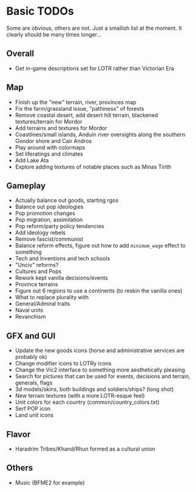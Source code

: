 # Basic TODOs
Some are obvious, others are not. Just a smallish list at the moment. It clearly should be many times longer...

## Overall
 - Get in-game descriptions set for LOTR rather than Victorian Era
 
## Map
 - Finish up the "new" terrain, river, provinces map
 - Fix the farm/grassland issue, "pathiness" of forests
 - Remove coastal desert, add desert hill terrain, blackened textures/terrain for Mordor
 - Add terrains and textures for Mordor
 - Coastlines/small islands, Anduin river oversights along the southern Gondor shore and Cair Andros
 - Play around with colormaps
 - Set liferatings and climates
 - Add Lake Ata
 - Explore adding textures of notable places such as Minas Tirith
 
## Gameplay
 - Actually balance out goods, starting rgos
 - Balance out pop ideologies
 - Pop promotion changes
 - Pop migration, assimilation
 - Pop reform/party policy tendencies
 - Add ideology rebels
 - Remove fascist/communist
 - Balance reform effects, figure out how to add `minimum_wage` effect to something
 - Tech and Inventions and tech schools
 - "Unciv" reforms?
 - Cultures and Pops
 - Rework kept vanilla decisions/events
 - Province terrains
 - Figure out 6 regions to use a continents (to reskin the vanilla ones)
 - What to replace plurality with
 - General/Admiral traits
 - Naval units
 - Revanchism

## GFX and GUI
 - Update the new goods icons (horse and administrative services are probably ok)
 - Change modifier icons to LOTRy icons
 - Change the Vic2 interface to something more aesthetically pleasing
 - Search for pictures that can be used for events, decisions and terrain, generals, flags
 - 3d models/skins, both buildings and soldiers/ships? (long shot)
 - New terrain textures (with a more LOTR-esque feel)
 - Unit colors for each country (common/country_colors.txt)
 - Serf POP icon
 - Land unit icons

## Flavor
 - Haradrim Tribes/Khand/Rhun formed as a cultural union

## Others 
 - Music (BFME2 for example)
